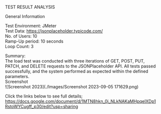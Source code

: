 TEST RESULT ANALYSIS  <br>

General Information  <br>

Test Environment: JMeter  <br>
Test Data: https://jsonplaceholder.typicode.com/  <br>
No. of Users: 10  <br>
Ramp-Up period: 10 seconds  <br>
Loop Count: 3  <br>

Summary:  <br>
The load test was conducted with three iterations of GET, POST, PUT, PATCH, and DELETE     requests to the JSONPlaceholder API. All tests passed successfully, and the system performed as expected within the defined parameters.  <br>
        Screenshot  <br>
![Screenshot 2023](./Images/Screenshot 2023-09-05 171629.png)

Click the links below to see full details;  <br>
https://docs.google.com/document/d/1MTN8hkn_0j_NLkNAKaMHpqeIXDp1RstoWYCugff_p30/edit?usp=sharing




